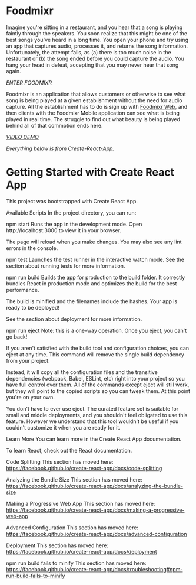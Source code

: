 # Foodmixr
Imagine you're sitting in a restaurant, and you hear that a song is playing faintly through the speakers. You soon realize that this might be one of the best songs you've heard in a long time. You open your phone and try using an app that captures audio, processes it, and returns the song information.
Unfortunately, the attempt fails, as (a) there is too much noise in the restaurant or (b) the song ended before you could capture the audio. 
You hang your head in defeat, accepting that you may never hear that song again.

*ENTER FOODMIXR*

Foodmixr is an application that allows customers or otherwise to see what song is being played at a given establishment without the need for audio capture. All the establishment has to do is sign up with [Foodmixr Web](https://github.com/kenjcastilla/foodmixr-web), and then clients with the Foodmixr Mobile application can see what is being played in real time. The struggle to find out what beauty is being played
behind all of that commotion ends here.

[*VIDEO DEMO*](https://youtu.be/rx80sT9B9kE)


*Everything below is from Create-React-App.*


# Getting Started with Create React App
This project was bootstrapped with Create React App.

Available Scripts
In the project directory, you can run:

npm start
Runs the app in the development mode.
Open http://localhost:3000 to view it in your browser.

The page will reload when you make changes.
You may also see any lint errors in the console.

npm test
Launches the test runner in the interactive watch mode.
See the section about running tests for more information.

npm run build
Builds the app for production to the build folder.
It correctly bundles React in production mode and optimizes the build for the best performance.

The build is minified and the filenames include the hashes.
Your app is ready to be deployed!

See the section about deployment for more information.

npm run eject
Note: this is a one-way operation. Once you eject, you can't go back!

If you aren't satisfied with the build tool and configuration choices, you can eject at any time. This command will remove the single build dependency from your project.

Instead, it will copy all the configuration files and the transitive dependencies (webpack, Babel, ESLint, etc) right into your project so you have full control over them. All of the commands except eject will still work, but they will point to the copied scripts so you can tweak them. At this point you're on your own.

You don't have to ever use eject. The curated feature set is suitable for small and middle deployments, and you shouldn't feel obligated to use this feature. However we understand that this tool wouldn't be useful if you couldn't customize it when you are ready for it.

Learn More
You can learn more in the Create React App documentation.

To learn React, check out the React documentation.

Code Splitting
This section has moved here: https://facebook.github.io/create-react-app/docs/code-splitting

Analyzing the Bundle Size
This section has moved here: https://facebook.github.io/create-react-app/docs/analyzing-the-bundle-size

Making a Progressive Web App
This section has moved here: https://facebook.github.io/create-react-app/docs/making-a-progressive-web-app

Advanced Configuration
This section has moved here: https://facebook.github.io/create-react-app/docs/advanced-configuration

Deployment
This section has moved here: https://facebook.github.io/create-react-app/docs/deployment

npm run build fails to minify
This section has moved here: https://facebook.github.io/create-react-app/docs/troubleshooting#npm-run-build-fails-to-minify